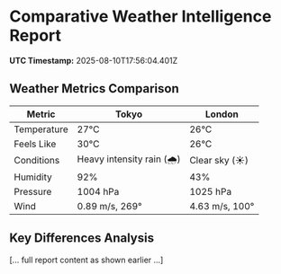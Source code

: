 # Comparative Weather Intelligence Report  
**UTC Timestamp:** 2025-08-10T17:56:04.401Z  

## Weather Metrics Comparison  

| Metric        | Tokyo                     | London                    |
|---------------|---------------------------|---------------------------|
| Temperature   | 27°C                      | 26°C                      |
| Feels Like    | 30°C                      | 26°C                      |
| Conditions    | Heavy intensity rain (🌧️) | Clear sky (☀️)            |
| Humidity      | 92%                       | 43%                       |
| Pressure      | 1004 hPa                  | 1025 hPa                  |
| Wind          | 0.89 m/s, 269°            | 4.63 m/s, 100°            |

## Key Differences Analysis  
[... full report content as shown earlier ...]